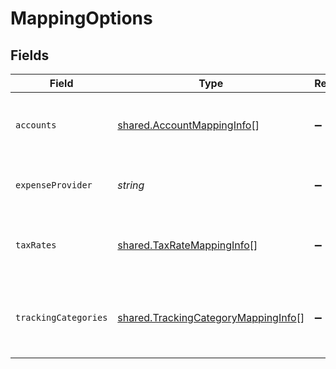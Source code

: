 # MappingOptions


## Fields

| Field                                                                                             | Type                                                                                              | Required                                                                                          | Description                                                                                       | Example                                                                                           |
| ------------------------------------------------------------------------------------------------- | ------------------------------------------------------------------------------------------------- | ------------------------------------------------------------------------------------------------- | ------------------------------------------------------------------------------------------------- | ------------------------------------------------------------------------------------------------- |
| `accounts`                                                                                        | [shared.AccountMappingInfo](../../../sdk/models/shared/accountmappinginfo.md)[]                   | :heavy_minus_sign:                                                                                | Array of available accounts for mapping.                                                          |                                                                                                   |
| `expenseProvider`                                                                                 | *string*                                                                                          | :heavy_minus_sign:                                                                                | Name of the expense integration.                                                                  | Partner Expense                                                                                   |
| `taxRates`                                                                                        | [shared.TaxRateMappingInfo](../../../sdk/models/shared/taxratemappinginfo.md)[]                   | :heavy_minus_sign:                                                                                | Array of available tax rates for mapping.                                                         |                                                                                                   |
| `trackingCategories`                                                                              | [shared.TrackingCategoryMappingInfo](../../../sdk/models/shared/trackingcategorymappinginfo.md)[] | :heavy_minus_sign:                                                                                | Array of available tracking categories for mapping.                                               |                                                                                                   |